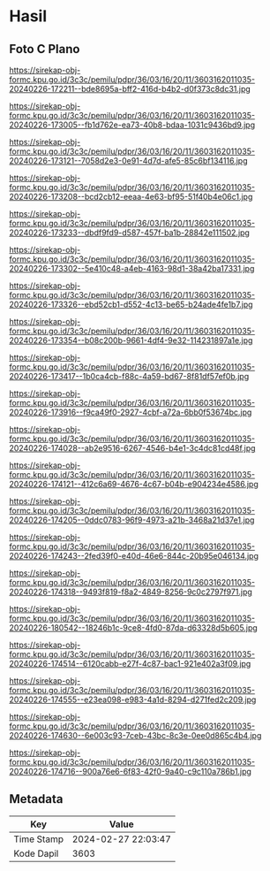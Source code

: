 # Hasil

## Foto C Plano

https://sirekap-obj-formc.kpu.go.id/3c3c/pemilu/pdpr/36/03/16/20/11/3603162011035-20240226-172211--bde8695a-bff2-416d-b4b2-d0f373c8dc31.jpg

https://sirekap-obj-formc.kpu.go.id/3c3c/pemilu/pdpr/36/03/16/20/11/3603162011035-20240226-173005--fb1d762e-ea73-40b8-bdaa-1031c9436bd9.jpg

https://sirekap-obj-formc.kpu.go.id/3c3c/pemilu/pdpr/36/03/16/20/11/3603162011035-20240226-173121--7058d2e3-0e91-4d7d-afe5-85c6bf134116.jpg

https://sirekap-obj-formc.kpu.go.id/3c3c/pemilu/pdpr/36/03/16/20/11/3603162011035-20240226-173208--bcd2cb12-eeaa-4e63-bf95-51f40b4e06c1.jpg

https://sirekap-obj-formc.kpu.go.id/3c3c/pemilu/pdpr/36/03/16/20/11/3603162011035-20240226-173233--dbdf9fd9-d587-457f-ba1b-28842e111502.jpg

https://sirekap-obj-formc.kpu.go.id/3c3c/pemilu/pdpr/36/03/16/20/11/3603162011035-20240226-173302--5e410c48-a4eb-4163-98d1-38a42ba17331.jpg

https://sirekap-obj-formc.kpu.go.id/3c3c/pemilu/pdpr/36/03/16/20/11/3603162011035-20240226-173326--ebd52cb1-d552-4c13-be65-b24ade4fe1b7.jpg

https://sirekap-obj-formc.kpu.go.id/3c3c/pemilu/pdpr/36/03/16/20/11/3603162011035-20240226-173354--b08c200b-9661-4df4-9e32-114231897a1e.jpg

https://sirekap-obj-formc.kpu.go.id/3c3c/pemilu/pdpr/36/03/16/20/11/3603162011035-20240226-173417--1b0ca4cb-f88c-4a59-bd67-8f81df57ef0b.jpg

https://sirekap-obj-formc.kpu.go.id/3c3c/pemilu/pdpr/36/03/16/20/11/3603162011035-20240226-173916--f9ca49f0-2927-4cbf-a72a-6bb0f53674bc.jpg

https://sirekap-obj-formc.kpu.go.id/3c3c/pemilu/pdpr/36/03/16/20/11/3603162011035-20240226-174028--ab2e9516-6267-4546-b4e1-3c4dc81cd48f.jpg

https://sirekap-obj-formc.kpu.go.id/3c3c/pemilu/pdpr/36/03/16/20/11/3603162011035-20240226-174121--412c6a69-4676-4c67-b04b-e904234e4586.jpg

https://sirekap-obj-formc.kpu.go.id/3c3c/pemilu/pdpr/36/03/16/20/11/3603162011035-20240226-174205--0ddc0783-96f9-4973-a21b-3468a21d37e1.jpg

https://sirekap-obj-formc.kpu.go.id/3c3c/pemilu/pdpr/36/03/16/20/11/3603162011035-20240226-174243--2fed39f0-e40d-46e6-844c-20b95e046134.jpg

https://sirekap-obj-formc.kpu.go.id/3c3c/pemilu/pdpr/36/03/16/20/11/3603162011035-20240226-174318--9493f819-f8a2-4849-8256-9c0c2797f971.jpg

https://sirekap-obj-formc.kpu.go.id/3c3c/pemilu/pdpr/36/03/16/20/11/3603162011035-20240226-180542--18246b1c-9ce8-4fd0-87da-d63328d5b605.jpg

https://sirekap-obj-formc.kpu.go.id/3c3c/pemilu/pdpr/36/03/16/20/11/3603162011035-20240226-174514--6120cabb-e27f-4c87-bac1-921e402a3f09.jpg

https://sirekap-obj-formc.kpu.go.id/3c3c/pemilu/pdpr/36/03/16/20/11/3603162011035-20240226-174555--e23ea098-e983-4a1d-8294-d271fed2c209.jpg

https://sirekap-obj-formc.kpu.go.id/3c3c/pemilu/pdpr/36/03/16/20/11/3603162011035-20240226-174630--6e003c93-7ceb-43bc-8c3e-0ee0d865c4b4.jpg

https://sirekap-obj-formc.kpu.go.id/3c3c/pemilu/pdpr/36/03/16/20/11/3603162011035-20240226-174716--900a76e6-6f83-42f0-9a40-c9c110a786b1.jpg


## Metadata

| Key        | Value               |
| ---------- | ------------------- |
| Time Stamp | 2024-02-27 22:03:47 |
| Kode Dapil | 3603                |



